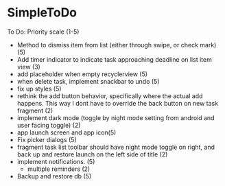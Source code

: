 # SimpleToDo
To Do:
    Priority scale (1-5)
- Method to dismiss item from list (either through swipe, or check mark) (5)
- Add timer indicator to indicate task approaching deadline on list item view (3)
- add placeholder when empty recyclerview (5)
- when delete task, implement snackbar to undo (5)
- fix up styles (5)
- rethink the add button behavior, specifically where the actual add happens. This way I dont have to override the back button on new task fragment (2)
- implement dark mode (toggle by night mode setting from android and user facing toggle) (2)
- app launch screen and app icon(5)
- Fix picker dialogs (5)
- fragment task list toolbar should have night mode toggle on right, and back up and restore launch on the left side of title (2)
- implement notifications. (5)
    - multiple reminders (2)
- Backup and restore db (5)
